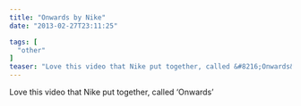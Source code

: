 ```yaml
---
title: "Onwards by Nike"
date: "2013-02-27T23:11:25"

tags: [
  "other"
]
teaser: "Love this video that Nike put together, called &#8216;Onwards&#8217;\n"
---
```

Love this video that Nike put together, called ‘Onwards’
